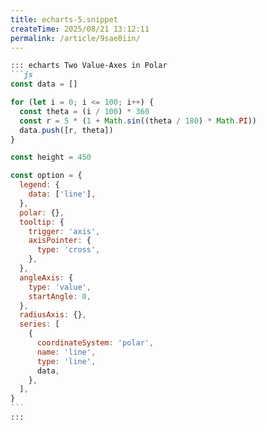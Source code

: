 ```yaml
---
title: echarts-5.snippet
createTime: 2025/08/21 13:12:11
permalink: /article/9sae8iin/
---
```

````md
::: echarts Two Value-Axes in Polar
```js
const data = []

for (let i = 0; i <= 100; i++) {
  const theta = (i / 100) * 360
  const r = 5 * (1 + Math.sin((theta / 180) * Math.PI))
  data.push([r, theta])
}

const height = 450

const option = {
  legend: {
    data: ['line'],
  },
  polar: {},
  tooltip: {
    trigger: 'axis',
    axisPointer: {
      type: 'cross',
    },
  },
  angleAxis: {
    type: 'value',
    startAngle: 0,
  },
  radiusAxis: {},
  series: [
    {
      coordinateSystem: 'polar',
      name: 'line',
      type: 'line',
      data,
    },
  ],
}
```
:::
````

